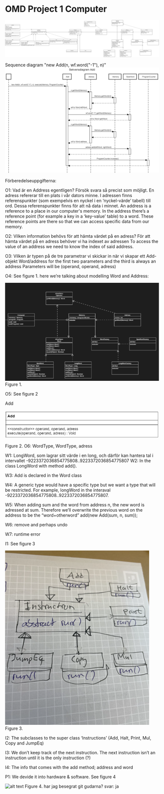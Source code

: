 # OMD Project 1 Computer
![alt text](img/figure4.png "Title Text")

Sequence diagram
"new Add(n, wf.word("-1"), n)"
![alt text](img/figure5.png "Title Text")



Förberedelseuppgifterna:

O1: Vad är en Address egentligen? Försök svara så precist som möjligt.
En adress refererar till en plats i vår dators minne. I adressen finns referenspunkter (som exempelvis en nyckel i en ‘nyckel-värde’ tabell) till ord. Dessa referenspunkter finns för att nå data i minnet. 
An address is a reference to a place in our computer's memory. In the address there’s a reference point (for example a key in a ‘key-value’ table) to a word. These reference points are there so that we can access specific data from our memory.

O2: Vilken information behövs för att hämta värdet på en adress?
För att hämta värdet på en adress behöver vi ha indexet av adressen 
To access the value of an address we need to know the index of said address.

O3: Vilken är typen på de tre parametrar vi skickar in när vi skapar ett Add-objekt
 Word/address for the first two parameters and the third is always an address
 Parameters will be (operand, operand, adress)

O4: See figure 1.
here we’re talking about modelling Word and Address:

![alt text](img/figur1.png "Title Text")
Figure 1.

O5: See figure 2

Add

![alt text](img/figur2.png "Title Text")

Figure 2.
O6:  WordType, WordType, adress

W1:  LongWord, som lagrar sitt värde i en long, och därför kan hantera tal i intervallet -9223372036854775808..9223372036854775807
W2: In the class LongWord with method add().

W3: Add is declared in the Word class

W4: A generic type would have a specific type but we want a type that will be restricted. For example, longWord in the interaval -9223372036854775808..9223372036854775807.

W5: When adding sum and the word from address n, the new word is adressed at sum. 
Therefore we’ll overwrite the previous word on the address to be the “word+otherword”
       add(new Add(sum, n, sum));

W6: remove and perhaps undo

W7: runtime error

I1: See figure 3

![alt text](img/figur3.png "Title Text")
Figure 3.

I2: The subclasses to the super class ‘Instructions’ (Add, Halt, Print, Mul, Copy and JumpEq)

I3: We don’t keep track of the next instruction. The next instruction isn’t an instruction until it is the only instruction (?)

I4: The info that comes with the add method; address and word




P1: We devide it into hardware & software.
See figure 4

![alt text](img/figur4.png "Title Text")
Figure 4.
har jag besegrat git gudarna? svar: ja

